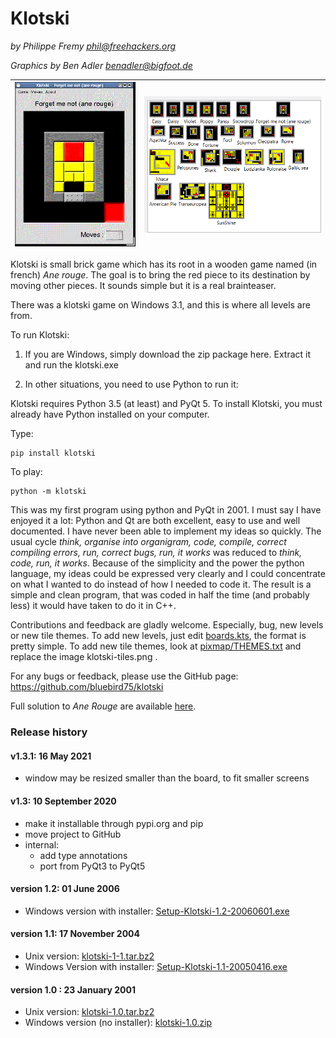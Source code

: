 # Klotski

*by Philippe Fremy <phil@freehackers.org>*

*Graphics by Ben Adler <benadler@bigfoot.de>*

|![Ane Rouge](https://raw.githubusercontent.com/bluebird75/klotski/master/pixmaps/klotski-forget-me-not.png)|![All klotski boards](https://raw.githubusercontent.com/bluebird75/klotski/master/pixmaps/klotski-boards.PNG)|
|--|--|

Klotski is small brick game which has its root in a wooden game named (in french) *Ane rouge*.  The goal is to bring the red piece to its destination by moving other pieces. It sounds simple but it is a real brainteaser.

There was a klotski game on Windows 3.1, and this is where all levels are from. 

To run Klotski:

1. If you are Windows, simply download the zip package here. Extract it and run 
   the klotski.exe
   

2. In other situations, you need to use Python to run it:

Klotski requires Python 3.5 (at least) and PyQt 5. To install Klotski, you must already have Python installed on your computer. 

Type: 

    pip install klotski
    
To play:

    python -m klotski




This was my first program using python and PyQt in 2001. I must say I have enjoyed it a lot: Python and Qt are both excellent, easy to use and well documented. I have never been able to implement my ideas so quickly. The usual cycle *think, organise into organigram, code, compile, correct compiling errors, run, correct bugs, run, it works* was reduced to *think, code, run, it works*. Because of the simplicity and the power the python language, my ideas could be expressed very clearly and I could concentrate on what I wanted to do instead of how I needed to code it. The result is a simple and clean program, that was coded in half the time (and probably less) it would have taken to do it in C++.

Contributions and feedback are gladly welcome. Especially, bug, new levels or new tile themes. To add new levels, just edit [boards.kts](https://github.com/bluebird75/klotski/blob/master/src/boards.kts), the format is pretty simple.  To add new tile themes, look at [pixmap/THEMES.txt](https://github.com/bluebird75/klotski/blob/master/pixmaps/THEMES.txt) and replace the image klotski-tiles.png .

For any bugs or feedback, please use the GitHub page: https://github.com/bluebird75/klotski 

Full solution to *Ane Rouge* are available [here](https://www.freehackers.org/Klotski:Solution_of_Ane_Rouge).

### Release history

#### v1.3.1: 16 May 2021

* window may be resized smaller than the board, to fit smaller screens 

#### v1.3: 10 September 2020
* make it installable through pypi.org and pip
* move project to GitHub
* internal:
    * add type annotations
    * port from PyQt3 to PyQt5
    


#### version 1.2: 01 June 2006
* Windows version with installer: [Setup-Klotski-1.2-20060601.exe](http://www.freehackers.org/media/bluebird/klotski/Setup-Klotski-1.2-20060601.exe)


#### version 1.1: 17 November 2004

* Unix version: [klotski-1-1.tar.bz2](http://www.freehackers.org/media/bluebird/klotski/klotski-1-1.tar.bz2)
* Windows Version with installer: [Setup-Klotski-1.1-20050416.exe](http://www.freehackers.org/media/bluebird/klotski/Setup-Klotski-1.1-20050416.exe)


#### version 1.0 : 23 January 2001

* Unix version: [klotski-1.0.tar.bz2](http://www.freehackers.org/media/bluebird/klotski/klotski-1.0.tar.bz2)
* Windows version (no installer): [klotski-1.0.zip](http://www.freehackers.org/media/bluebird/klotski/klotski-1.0.zip)
